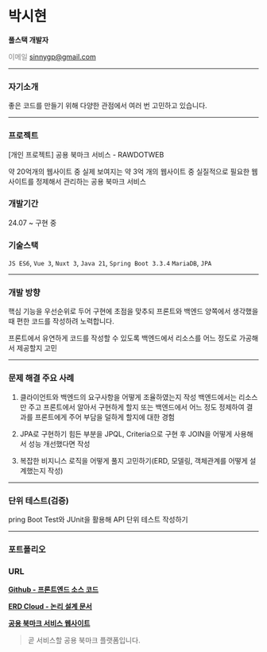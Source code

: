 # 박시현
**풀스택 개발자**

<span style="color:gray">이메일</span> sinnygp@gmail.com

---
### 자기소개
좋은 코드를 만들기 위해 다양한 관점에서 여러 번 고민하고 있습니다.

---
### 프로젝트
[개인 프로젝트] 공용 북마크 서비스 - RAWDOTWEB

약 20억개의 웹사이트 중 
실제 보여지는 약 3억 개의 웹사이트 중 
실질적으로 필요한 웹사이트를 정제해서 관리하는 공용 북마크 서비스

### 개발기간
24.07 ~ 구현 중

### 기술스택
`JS ES6`, `Vue 3`, `Nuxt 3`, `Java 21`, `Spring Boot 3.3.4`
`MariaDB`, `JPA`

---
### 개발 방향
핵심 기능을 우선순위로 두어 구현에 초점을 맞추되 
프론트와 백엔드 양쪽에서 생각했을 때 편한 코드를 작성하려 노력합니다.

프론트에서 유연하게 코드를 작성할 수 있도록 
백엔드에서 리소스를 어느 정도로 가공해서 제공할지 고민

---
### 문제 해결 주요 사례
1. 클라이언트와 백엔드의 요구사항을 어떻게 조율하였는지 작성
백엔드에서는 리소스만 주고 프론트에서 알아서 구현하게 할지
또는 백엔드에서 어느 정도 정제하여 결과를 프론트에게 주어 부담을 덜하게 할지에 대한 경험

2. JPA로 구현하기 힘든 부분을 JPQL, Criteria으로 구현 후 JOIN을 어떻게 사용해서 성능 개선했다면 작성

3. 복잡한 비지니스 로직을 어떻게 풀지 고민하기(ERD, 모델링, 객체관계를 어떻게 설계했는지 작성)

---
### 단위 테스트(검증)
pring Boot Test와 JUnit을 활용해 API 단위 테스트 작성하기

---
### 포트폴리오
### URL
**[Github - 프론트엔드 소스 코드](https://github.com/Amadeus-P/release_rowdotweb_client)**

**[ERD Cloud - 논리 설계 문서](https://www.erdcloud.com/d/oaDJRsA2B5qCRetsG)**

**[공용 북마크 서비스 웹사이트](https://www.rawdotweb.com)**
> 곧 서비스할 공용 북마크 플랫폼입니다.